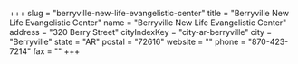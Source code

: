 +++
slug = "berryville-new-life-evangelistic-center"
title = "Berryville New Life Evangelistic Center"
name = "Berryville New Life Evangelistic Center"
address = "320 Berry Street"
cityIndexKey = "city-ar-berryville"
city = "Berryville"
state = "AR"
postal = "72616"
website = ""
phone = "870-423-7214"
fax = ""
+++
